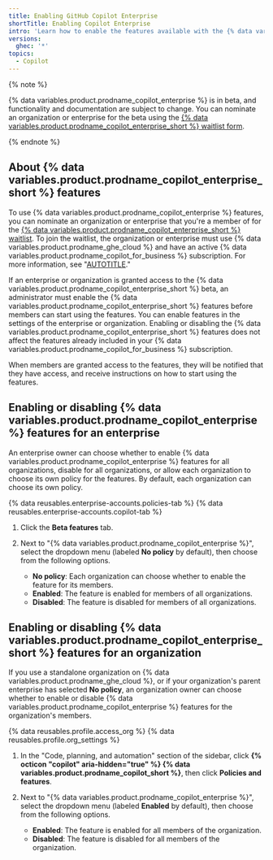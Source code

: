 ```yaml
---
title: Enabling GitHub Copilot Enterprise
shortTitle: Enabling Copilot Enterprise
intro: 'Learn how to enable the features available with the {% data variables.product.prodname_copilot_enterprise %} beta.'
versions:
  ghec: '*'
topics:
  - Copilot
---
```


{% note %}

{% data variables.product.prodname_copilot_enterprise %} is in beta, and functionality and documentation are subject to change. You can nominate an organization or enterprise for the beta using the [{% data variables.product.prodname_copilot_enterprise_short %} waitlist form](https://github.com/github-copilot/copilot_enterprise_waitlist_signup/join).

{% endnote %}

## About {% data variables.product.prodname_copilot_enterprise_short %} features

To use {% data variables.product.prodname_copilot_enterprise %} features, you can nominate an organization or enterprise that you're a member of for the [{% data variables.product.prodname_copilot_enterprise_short %} waitlist](https://github.com/github-copilot/copilot_enterprise_waitlist_signup/join). To join the waitlist, the organization or enterprise must use {% data variables.product.prodname_ghe_cloud %} and have an active {% data variables.product.prodname_copilot_for_business %} subscription. For more information, see "[AUTOTITLE](/copilot/github-copilot-enterprise/overview/about-github-copilot-enterprise)."

If an enterprise or organization is granted access to the {% data variables.product.prodname_copilot_enterprise_short %} beta, an administrator must enable the {% data variables.product.prodname_copilot_enterprise_short %} features before members can start using the features. You can enable features in the settings of the enterprise or organization. Enabling or disabling the {% data variables.product.prodname_copilot_enterprise_short %} features does not affect the features already included in your {% data variables.product.prodname_copilot_for_business %} subscription.

When members are granted access to the features, they will be notified that they have access, and receive instructions on how to start using the features.

## Enabling or disabling {% data variables.product.prodname_copilot_enterprise %} features for an enterprise

An enterprise owner can choose whether to enable {% data variables.product.prodname_copilot_enterprise %} features for all organizations, disable for all organizations, or allow each organization to choose its own policy for the features. By default, each organization can choose its own policy.

{% data reusables.enterprise-accounts.policies-tab %}
{% data reusables.enterprise-accounts.copilot-tab %}
1. Click the **Beta features** tab.
1. Next to "{% data variables.product.prodname_copilot_enterprise %}", select the dropdown menu (labeled **No policy** by default), then choose from the following options.

   - **No policy**: Each organization can choose whether to enable the feature for its members.
   - **Enabled**: The feature is enabled for members of all organizations.
   - **Disabled**: The feature is disabled for members of all organizations.

## Enabling or disabling {% data variables.product.prodname_copilot_enterprise_short %} features for an organization

If you use a standalone organization on {% data variables.product.prodname_ghe_cloud %}, or if your organization's parent enterprise has selected **No policy**, an organization owner can choose whether to enable or disable {% data variables.product.prodname_copilot_enterprise %} features for the organization's members.

{% data reusables.profile.access_org %}
{% data reusables.profile.org_settings %}
1. In the "Code, planning, and automation" section of the sidebar, click **{% octicon "copilot" aria-hidden="true" %} {% data variables.product.prodname_copilot_short %}**, then click **Policies and features**.
1. Next to "{% data variables.product.prodname_copilot_enterprise %}", select the dropdown menu (labeled **Enabled** by default), then choose from the following options.

   - **Enabled**: The feature is enabled for all members of the organization.
   - **Disabled**: The feature is disabled for all members of the organization.
